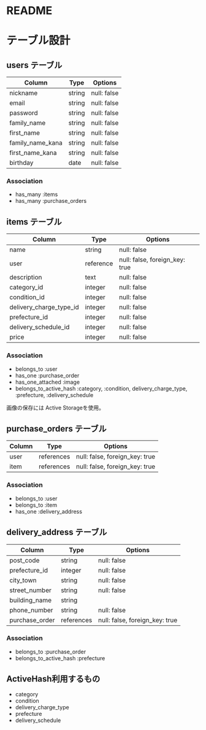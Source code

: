 # README

# テーブル設計

## users テーブル

| Column   | Type   | Options     |
| -------- | ------ | ----------- |
| nickname | string | null: false |
| email    | string | null: false |
| password | string | null: false |
| family_name | string | null: false |
| first_name | string | null: false |
| family_name_kana | string | null: false |
| first_name_kana | string | null: false |
| birthday | date | null: false |

### Association

- has_many :items
- has_many :purchase_orders

## items テーブル

| Column | Type   | Options     |
| ------ | ------ | ----------- |
| name | string | null: false |
| user | reference | null: false, foreign_key: true |
| description | text | null: false |
| category_id | integer | null: false |
| condition_id | integer | null: false |
| delivery_charge_type_id | integer | null: false |
| prefecture_id | integer | null: false |
| delivery_schedule_id | integer | null: false |
| price | integer | null: false |

### Association

- belongs_to :user
- has_one :purchase_order
- has_one_attached :image
- belongs_to_active_hash :category, :condition, delivery_charge_type, :prefecture, :delivery_schedule

画像の保存には Active Storageを使用。

## purchase_orders テーブル

| Column | Type | Options |
| ------ | ---- | ------- |
| user | references | null: false, foreign_key: true |
| item | references | null: false, foreign_key: true |

### Association

- belongs_to :user
- belongs_to :item
- has_one :delivery_address

## delivery_address テーブル

| Column | Type | Options |
| ------ | ---- | ------- |
| post_code | string | null: false |
| prefecture_id | integer | null: false |
| city_town | string | null: false |
| street_number | string | null: false |
| building_name | string | |
| phone_number | string | null: false |
| purchase_order | references | null: false, foreign_key: true |

### Association

- belongs_to :purchase_order
- belongs_to_active_hash :prefecture

## ActiveHash利用するもの
- category
- condition
- delivery_charge_type
- prefecture
- delivery_schedule
